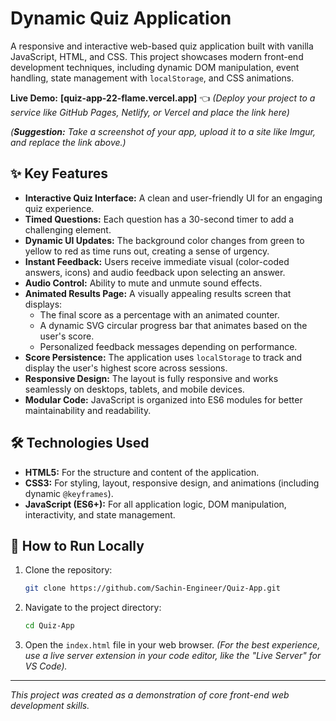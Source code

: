 # Dynamic Quiz Application

A responsive and interactive web-based quiz application built with vanilla JavaScript, HTML, and CSS. This project showcases modern front-end development techniques, including dynamic DOM manipulation, event handling, state management with `localStorage`, and CSS animations.

**Live Demo:** **[quiz-app-22-flame.vercel.app]** 👈 *(Deploy your project to a service like GitHub Pages, Netlify, or Vercel and place the link here)*

 
*(**Suggestion:** Take a screenshot of your app, upload it to a site like Imgur, and replace the link above.)*

## ✨ Key Features

*   **Interactive Quiz Interface:** A clean and user-friendly UI for an engaging quiz experience.
*   **Timed Questions:** Each question has a 30-second timer to add a challenging element.
*   **Dynamic UI Updates:** The background color changes from green to yellow to red as time runs out, creating a sense of urgency.
*   **Instant Feedback:** Users receive immediate visual (color-coded answers, icons) and audio feedback upon selecting an answer.
*   **Audio Control:** Ability to mute and unmute sound effects.
*   **Animated Results Page:** A visually appealing results screen that displays:
    *   The final score as a percentage with an animated counter.
    *   A dynamic SVG circular progress bar that animates based on the user's score.
    *   Personalized feedback messages depending on performance.
*   **Score Persistence:** The application uses `localStorage` to track and display the user's highest score across sessions.
*   **Responsive Design:** The layout is fully responsive and works seamlessly on desktops, tablets, and mobile devices.
*   **Modular Code:** JavaScript is organized into ES6 modules for better maintainability and readability.

## 🛠️ Technologies Used

*   **HTML5:** For the structure and content of the application.
*   **CSS3:** For styling, layout, responsive design, and animations (including dynamic `@keyframes`).
*   **JavaScript (ES6+):** For all application logic, DOM manipulation, interactivity, and state management.

## 🚀 How to Run Locally

1.  Clone the repository:
    ```bash
    git clone https://github.com/Sachin-Engineer/Quiz-App.git
    ```
2.  Navigate to the project directory:
    ```bash
    cd Quiz-App
    ```
3.  Open the `index.html` file in your web browser.
    *(For the best experience, use a live server extension in your code editor, like the "Live Server" for VS Code).*

---
_This project was created as a demonstration of core front-end web development skills._
